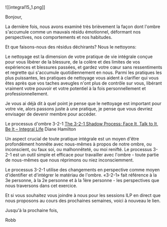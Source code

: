 
![[integral15_1.png]]

Bonjour,

La dernière fois, nous avons examiné très brièvement la façon dont l'ombre s'accumule comme un mauvais résidu émotionnel, déformant nos perspectives, nos comportements et nos habitudes.

Et que faisons-nous des résidus déchirants? Nous le nettoyons:

Le nettoyage est la dimension de votre pratique de vie intégrale conçue pour vous libérer de la blessure, de la colère et des limites de vos expériences et blessures passées, et gardez votre cœur sans ressentiments et regrette qui s'accumule quotidiennement en nous. Parmi les pratiques les plus puissantes, les pratiques de nettoyage vous aident à clarifier qui vous êtes après que vos taches aveugles n'ont plus de contrôle sur vous, libérant vraiment votre pouvoir et votre potentiel à la fois personnellement et professionnellement.

Je vous ai déjà dit à quel point je pense que le nettoyage est important pour votre vie, alors passons juste à une pratique, je pense que vous devriez envisager de devenir membre pour accéder.

Le processus d'ombre 3-2-1 [The 3-2-1 Shadow Process: Face It, Talk to It, Be It – Integral Life](https://integrallife.us14.list-manage.com/track/click?u=a5c598fc4dd1ba5f76945fdc6&id=f8c7924d7f&e=260ca26db4)
Diane Hamilton

Un aspect crucial de toute pratique intégrale est un moyen d'être profondément honnête avec nous-mêmes à propos de notre ombre, ou inconscient, ou faux soi, ou malhonnêteté, ou moi renifté. Le processus 3-2-1 est un outil simple et efficace pour travailler avec l'ombre - toute partie de nous-mêmes que nous réprimons ou niez inconsciemment.

Le processus 3-2-1 utilise des changements en perspective comme moyen d'identifier et d'intégrer le matériau de l'ombre. «3-2-1» fait référence à la 3e personne, à la 2e personne et à la 1ère personne - les perspectives que nous traversons dans cet exercice.

Et si vous souhaitez vous joindre à nous pour les sessions ILP en direct que nous proposons au cours des prochaines semaines, voici à nouveau le lien.

Jusqu'à la prochaine fois,

Robb